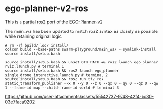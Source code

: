# ego-planner-v2-ros

This is a partial ros2 port of the [EGO-Planner-v2](https://github.com/ZJU-FAST-Lab/EGO-Planner-v2)

The main_ws has been updated to match ros2 syntax as closely as possible while retaining original logic.

```
# rm -rf build/ log/ install/
colcon build --base-paths swarm-playground/main_ws/ --symlink-install
source install/setup.bash
```

```
source install/setup.bash && unset GTK_PATH && ros2 launch ego_planner rviz.launch.py # terminal 1
source install/setup.bash && ros2 launch ego_planner single_drone_interactive.launch.py # terminal 2
source install/setup.bash && ros2 run tf2_ros static_transform_publisher --x 0 --y 0 --z 0 --qx 0 --qy 0 --qz 0 --qw 1 --frame-id map --child-frame-id world # terminal 3
```

https://github.com/user-attachments/assets/55542737-9748-42f4-bc30-03e7faca9202

